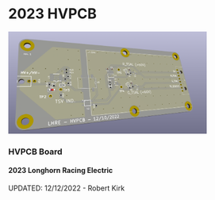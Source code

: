 # 2023 HVPCB

<p>
    <img src="./HVPCB/HVPCB_IMAGE.png" width="400" height="auto" />
</p>

### HVPCB Board

#### 2023 Longhorn Racing Electric

UPDATED: 12/12/2022 - Robert Kirk
